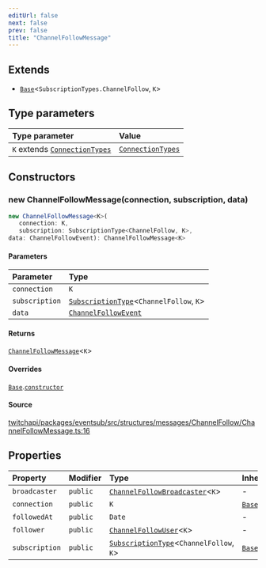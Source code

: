 ```yaml
---
editUrl: false
next: false
prev: false
title: "ChannelFollowMessage"
---
```


## Extends

- [`Base`](Base.md)\<`SubscriptionTypes.ChannelFollow`, `K`\>

## Type parameters

| Type parameter | Value |
| :------ | :------ |
| `K` extends [`ConnectionTypes`](../type-aliases/ConnectionTypes.md) | [`ConnectionTypes`](../type-aliases/ConnectionTypes.md) |

## Constructors

### new ChannelFollowMessage(connection, subscription, data)

```ts
new ChannelFollowMessage<K>(
   connection: K, 
   subscription: SubscriptionType<ChannelFollow, K>, 
data: ChannelFollowEvent): ChannelFollowMessage<K>
```

#### Parameters

| Parameter | Type |
| :------ | :------ |
| `connection` | `K` |
| `subscription` | [`SubscriptionType`](../type-aliases/SubscriptionType.md)\<`ChannelFollow`, `K`\> |
| `data` | [`ChannelFollowEvent`](../interfaces/ChannelFollowEvent.md) |

#### Returns

[`ChannelFollowMessage`](ChannelFollowMessage.md)\<`K`\>

#### Overrides

[`Base`](Base.md).[`constructor`](Base.md#constructors)

#### Source

[twitchapi/packages/eventsub/src/structures/messages/ChannelFollow/ChannelFollowMessage.ts:16](https://github.com/pablornc/twitchapi//blob/b274026/packages/eventsub/src/structures/messages/ChannelFollow/ChannelFollowMessage.ts#L16)

## Properties

| Property | Modifier | Type | Inherited from |
| :------ | :------ | :------ | :------ |
| `broadcaster` | `public` | [`ChannelFollowBroadcaster`](ChannelFollowBroadcaster.md)\<`K`\> | - |
| `connection` | `public` | `K` | [`Base`](Base.md).`connection` |
| `followedAt` | `public` | `Date` | - |
| `follower` | `public` | [`ChannelFollowUser`](ChannelFollowUser.md)\<`K`\> | - |
| `subscription` | `public` | [`SubscriptionType`](../type-aliases/SubscriptionType.md)\<`ChannelFollow`, `K`\> | [`Base`](Base.md).`subscription` |

